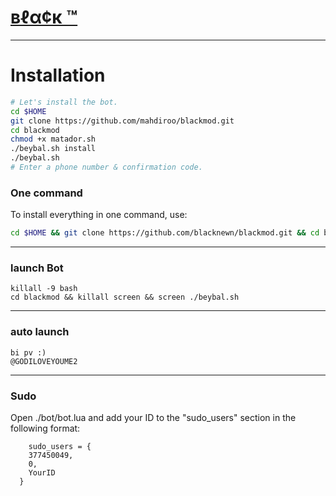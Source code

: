 # [вℓα¢к ™](https://telegram.me/GODILOVEYOUME2)


* * *


# Installation

```sh
# Let's install the bot.
cd $HOME
git clone https://github.com/mahdiroo/blackmod.git
cd blackmod
chmod +x matador.sh
./beybal.sh install
./beybal.sh 
# Enter a phone number & confirmation code.
```
### One command
To install everything in one command, use:
```sh
cd $HOME && git clone https://github.com/blacknewn/blackmod.git && cd blackmod && chmod +x beybal.sh && ./beybal.sh install && ./beybal.sh
```

* * *

### launch Bot

```
killall -9 bash
cd blackmod && killall screen && screen ./beybal.sh
```

* * *


### auto launch 
```
bi pv :)
@GODILOVEYOUME2
```

* * *


### Sudo

Open ./bot/bot.lua and add your ID to the "sudo_users" section in the following format:
```
    sudo_users = {
    377450049,
    0,
    YourID
  }
